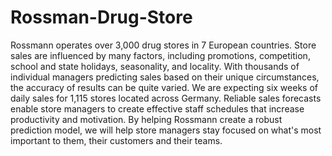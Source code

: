 # Rossman-Drug-Store
Rossmann operates over 3,000 drug stores in 7 European countries. Store sales are influenced by many factors, including promotions, competition, school and state holidays, seasonality, and locality. With thousands of individual managers predicting sales based on their unique circumstances, the accuracy of results can be quite varied. We are expecting six weeks of daily sales for 1,115 stores located across Germany. Reliable sales forecasts enable store managers to create effective staff schedules that increase productivity and motivation. By helping Rossmann create a robust prediction model, we will help store managers stay focused on what's most important to them, their customers and their teams.
